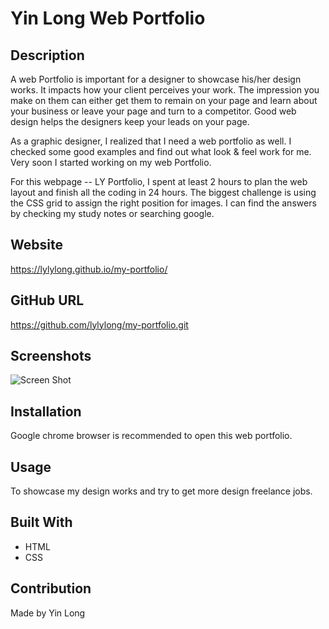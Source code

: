 # Yin Long Web Portfolio

## Description

A web Portfolio is important for a designer to showcase his/her design works. It impacts how your client perceives your work. The impression you make on them can either get them to remain on your page and learn about your business or leave your page and turn to a competitor. Good web design helps the designers keep your leads on your page.

As a graphic designer, I realized that I need a web portfolio as well. I checked some good examples and find out what look & feel work for me. Very soon I started working on my web Portfolio.

For this webpage -- LY Portfolio, I spent at least 2 hours to plan the web layout and finish all the coding in 24 hours. The biggest challenge is using the CSS grid to assign the right position for images. I can find the answers by checking my study notes or searching google.

## Website

https://lylylong.github.io/my-portfolio/

## GitHub URL

https://github.com/lylylong/my-portfolio.git

## Screenshots

![Screen Shot](https://user-images.githubusercontent.com/70302749/93012953-563aea80-f572-11ea-8684-b6b742122f47.png)
​

## Installation

Google chrome browser is recommended to open this web portfolio.
​

## Usage

To showcase my design works and try to get more design freelance jobs.
​

## Built With

- HTML
- CSS
  ​

## Contribution

Made by Yin Long
